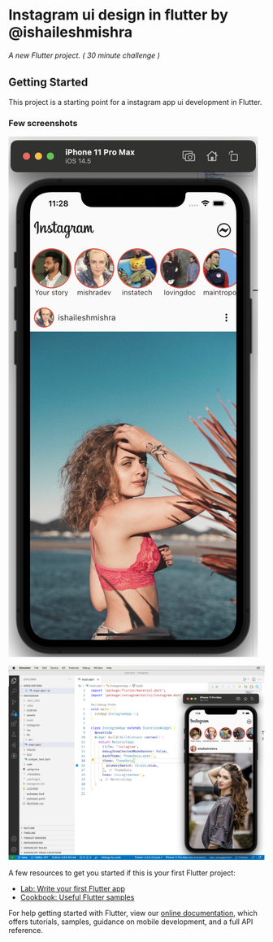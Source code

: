 # Instagram ui design in flutter by @ishaileshmishra

###### A new Flutter project. ( 30 minute challenge )

## Getting Started

This project is a starting point for a instagram app ui development in Flutter.

### Few screenshots

![image info](assets/readme/image.png)


![image info](assets/readme/image2.png)



A few resources to get you started if this is your first Flutter project:

- [Lab: Write your first Flutter app](https://flutter.dev/docs/get-started/codelab)
- [Cookbook: Useful Flutter samples](https://flutter.dev/docs/cookbook)

For help getting started with Flutter, view our
[online documentation](https://flutter.dev/docs), which offers tutorials,
samples, guidance on mobile development, and a full API reference.



